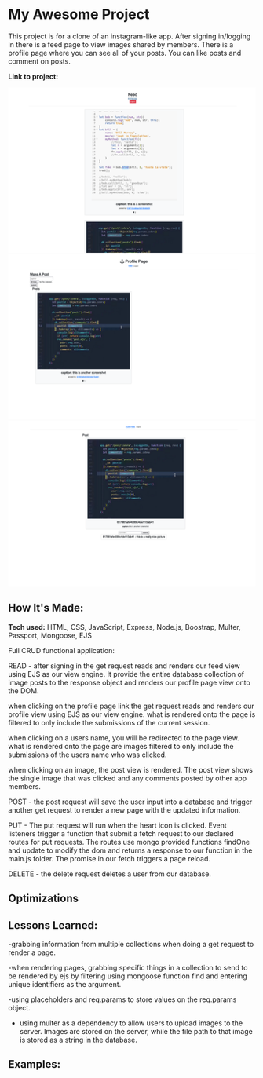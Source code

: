 # My Awesome Project
This project is for a clone of an instagram-like app.
After signing in/logging in there is a feed page to view images shared by members.
There is a profile page where you can see all of your posts.
You can like posts and comment on posts.  


**Link to project:**

<img src="public/img/live_screenshot1.png">

<img src="public/img/live_screenshot2.png">

<img src="public/img/live_screenshot3.png">

## How It's Made:

**Tech used:** HTML, CSS, JavaScript, Express, Node.js, Boostrap, Multer, Passport, Mongoose, EJS 

Full CRUD functional application:

READ - after signing in the get request reads and renders our feed view using EJS as our view engine. It provide the entire database collection of image posts to the response object and renders our profile page view onto the DOM.

when clicking on the profile page link the get request reads and renders our profile view using EJS as our view engine. what is rendered onto the page is filtered to only include the submissions of the current session.

when clicking on a users name, you will be redirected to the page view. what is rendered onto the page are images filtered to only include the submissions of the users name who was clicked.

when clicking on an image, the post view is rendered. The post view shows the single image that was clicked and any comments posted by other app members.

POST - the post request will save the user input into a database and trigger another get request to render a new page with the updated information.

PUT - The put request will run when the heart icon is clicked. Event listeners trigger a function that submit a fetch request to our declared routes for put requests. The routes use mongo provided functions findOne and update to modify the dom and returns a response to our function in the main.js folder. The promise in our fetch triggers a page reload.

DELETE - the delete request deletes a user from our database.

## Optimizations


## Lessons Learned:

-grabbing information from multiple collections when doing a get request to render a page.

-when rendering pages, grabbing specific things in a collection to send to be rendered by ejs by filtering using mongoose function find and entering unique identifiers as the argument.

-using  placeholders and req.params to store values on the req.params object.

- using multer as a dependency to allow users to upload images to the server. Images are stored on the server, while the file path to that image is stored as a string in the database.

## Examples:






